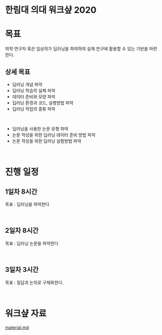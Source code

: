 # 한림대 의대 워크샾 2020

# 목표

의학 연구자 혹은 임상의가 딥러닝을 파악하여 실제 연구에 활용할 수 있는 기반을 마련한다.

## 상세 목표

- 딥러닝 개념 파악
- 딥러닝 학습의 실체 파악
- 데이터 준비와 모양 파악
- 딥러닝 환경과 코드, 실행방법 파악
- 딥러닝 작업의 종류 파악

<br>

- 딥러닝을 사용한 논문 유형 파악
- 논문 작성을 위한 딥러닝 데이터 준비 방법 파악
- 논문 작성을 위한 딥러닝 실험방법 파악

<br>


# 진행 일정

## 1일차 8시간

목표 : 딥러닝을 파악한다


<br>

## 2일차 8시간

목표 : 딥러닝 논문을 파악한다


<br>

## 3일차 3시간

목표 : 질답과 논의로 구체화한다.


<br>


# 워크샾 자료

[material.md](material.md)






